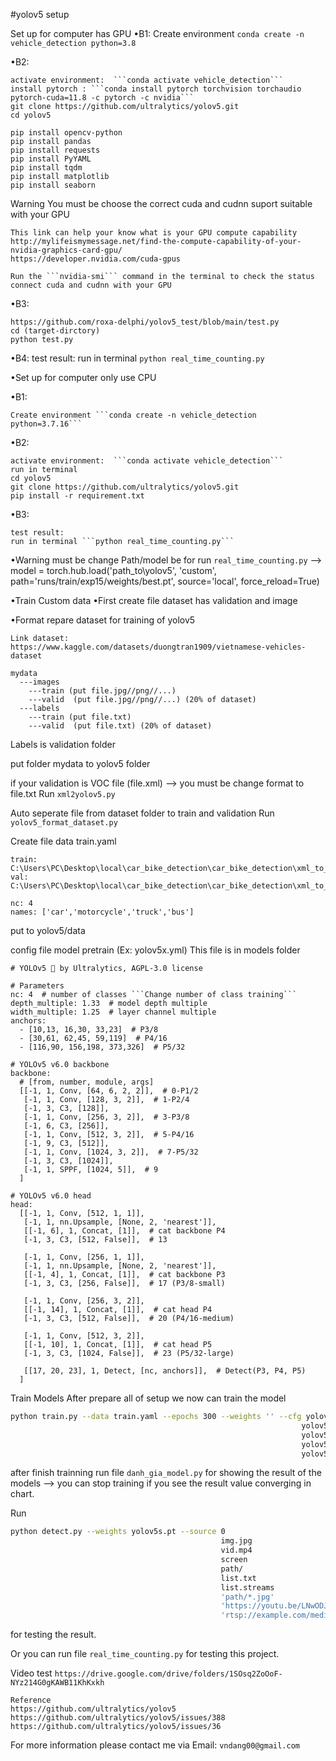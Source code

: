 #yolov5 setup

Set up for computer has GPU
•B1:
  Create environment ```conda create -n vehicle_detection python=3.8```

•B2:
  ```
  activate environment:  ```conda activate vehicle_detection```
  install pytorch : ```conda install pytorch torchvision torchaudio pytorch-cuda=11.8 -c pytorch -c nvidia```
  git clone https://github.com/ultralytics/yolov5.git
  cd yolov5
   
  pip install opencv-python
  pip install pandas
  pip install requests
  pip install PyYAML
  pip install tqdm
  pip install matplotlib
  pip install seaborn
  ```
  Warning 
  You must be choose the correct cuda and cudnn suport suitable with your GPU 
  ```
  This link can help your know what is your GPU compute capability
  http://mylifeismymessage.net/find-the-compute-capability-of-your-nvidia-graphics-card-gpu/
  https://developer.nvidia.com/cuda-gpus
  ```
  ```
  Run the ```nvidia-smi``` command in the terminal to check the status connect cuda and cudnn with your GPU
  ```

•B3:
  ```
  https://github.com/roxa-delphi/yolov5_test/blob/main/test.py
  cd (target-dirctory)
  python test.py
  ```

•B4:
  test result:
  run in terminal ```python real_time_counting.py```


•Set up for computer only use CPU

•B1:
  ```
  Create environment ```conda create -n vehicle_detection python=3.7.16```
  ```
•B2:
  ```
  activate environment:  ```conda activate vehicle_detection```
  run in terminal 
  cd yolov5
  git clone https://github.com/ultralytics/yolov5.git
  pip install -r requirement.txt
  ```
•B3:
  ```
  test result:
  run in terminal ```python real_time_counting.py```
  ```
•Warning must be change Path/model be for run ```real_time_counting.py```
--> model = torch.hub.load('path_to\\yolov5', 'custom', path='runs/train/exp15/weights/best.pt', source='local', force_reload=True)

•Train Custom data
•First create file dataset has validation and image

•Format repare dataset for training of yolov5
```
Link dataset: https://www.kaggle.com/datasets/duongtran1909/vietnamese-vehicles-dataset
```
```
mydata
  ---images
    ---train (put file.jpg//png//...)
    ---valid  (put file.jpg//png//...) (20% of dataset)
  ---labels
    ---train (put file.txt)
    ---valid  (put file.txt) (20% of dataset)
```
Labels is validation folder

put folder mydata to yolov5 folder

if your validation is VOC file (file.xml) --> you must be change format to file.txt
Run ```xml2yolov5.py```

Auto seperate file from dataset folder to train and validation
Run ```yolov5_format_dataset.py```

Create file data train.yaml
```
train: C:\Users\PC\Desktop\local\car_bike_detection\car_bike_detection\xml_to_textYolo\yolov5\mydata\images\train
val: C:\Users\PC\Desktop\local\car_bike_detection\car_bike_detection\xml_to_textYolo\yolov5\mydata\images\valid

nc: 4
names: ['car','motorcycle','truck','bus']
```
put to yolov5/data

config file model pretrain (Ex: yolov5x.yml)
This file is in models folder

```
# YOLOv5 🚀 by Ultralytics, AGPL-3.0 license

# Parameters
nc: 4  # number of classes ```Change number of class training```
depth_multiple: 1.33  # model depth multiple
width_multiple: 1.25  # layer channel multiple
anchors:
  - [10,13, 16,30, 33,23]  # P3/8
  - [30,61, 62,45, 59,119]  # P4/16
  - [116,90, 156,198, 373,326]  # P5/32

# YOLOv5 v6.0 backbone
backbone:
  # [from, number, module, args]
  [[-1, 1, Conv, [64, 6, 2, 2]],  # 0-P1/2
   [-1, 1, Conv, [128, 3, 2]],  # 1-P2/4
   [-1, 3, C3, [128]],
   [-1, 1, Conv, [256, 3, 2]],  # 3-P3/8
   [-1, 6, C3, [256]],
   [-1, 1, Conv, [512, 3, 2]],  # 5-P4/16
   [-1, 9, C3, [512]],
   [-1, 1, Conv, [1024, 3, 2]],  # 7-P5/32
   [-1, 3, C3, [1024]],
   [-1, 1, SPPF, [1024, 5]],  # 9
  ]

# YOLOv5 v6.0 head
head:
  [[-1, 1, Conv, [512, 1, 1]],
   [-1, 1, nn.Upsample, [None, 2, 'nearest']],
   [[-1, 6], 1, Concat, [1]],  # cat backbone P4
   [-1, 3, C3, [512, False]],  # 13

   [-1, 1, Conv, [256, 1, 1]],
   [-1, 1, nn.Upsample, [None, 2, 'nearest']],
   [[-1, 4], 1, Concat, [1]],  # cat backbone P3
   [-1, 3, C3, [256, False]],  # 17 (P3/8-small)

   [-1, 1, Conv, [256, 3, 2]],
   [[-1, 14], 1, Concat, [1]],  # cat head P4
   [-1, 3, C3, [512, False]],  # 20 (P4/16-medium)

   [-1, 1, Conv, [512, 3, 2]],
   [[-1, 10], 1, Concat, [1]],  # cat head P5
   [-1, 3, C3, [1024, False]],  # 23 (P5/32-large)

   [[17, 20, 23], 1, Detect, [nc, anchors]],  # Detect(P3, P4, P5)
  ]
```

Train Models
After prepare all of setup we now can train the model
```bash
python train.py --data train.yaml --epochs 300 --weights '' --cfg yolov5n.yaml  --batch-size 128
                                                                 yolov5s                    64
                                                                 yolov5m                    40
                                                                 yolov5l                    24
                                                                 yolov5x                    16
```
after finish trainning
run file ```danh_gia_model.py``` for showing the result of the models --> you can stop training if you see the result value converging in chart.

Run
```bash
python detect.py --weights yolov5s.pt --source 0                               # webcam
                                               img.jpg                         # image
                                               vid.mp4                         # video
                                               screen                          # screenshot
                                               path/                           # directory
                                               list.txt                        # list of images
                                               list.streams                    # list of streams
                                               'path/*.jpg'                    # glob
                                               'https://youtu.be/LNwODJXcvt4'  # YouTube
                                               'rtsp://example.com/media.mp4'  # RTSP, RTMP, HTTP stream
``` 
for testing the result.

Or you can run file ```real_time_counting.py``` for testing this project.

Video test ```https://drive.google.com/drive/folders/1SOsq2ZoOoF-NYz214G0gKAWB11KhKxkh```

```
Reference
https://github.com/ultralytics/yolov5
https://github.com/ultralytics/yolov5/issues/388
https://github.com/ultralytics/yolov5/issues/36
```

For more information please contact me via Email: ```vndang00@gmail.com```